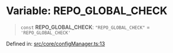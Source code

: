 # Variable: REPO\_GLOBAL\_CHECK

> `const` **REPO\_GLOBAL\_CHECK**: `"REPO_GLOBAL_CHECK"` = `'REPO_GLOBAL_CHECK'`

Defined in: [src/core/configManager.ts:13](https://github.com/zotoio/x-fidelity/blob/f39ce89f1db3ea0cfe6f222cf6cc7fcd78a94dca/src/core/configManager.ts#L13)
